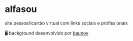 # alfasou

site pessoal/cartão virtual com links sociais e profissionais

:desktop_computer: background desenvolvido por
[baunov](https://github.com/baunov/gradients-bg)
